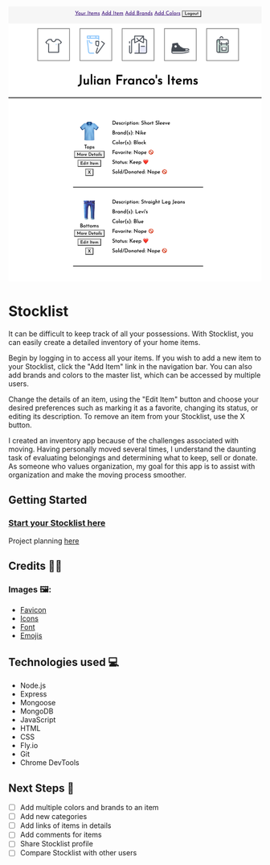 ![Stocklist](/public/images/stocklist-screenshot_v2.png "stocklist-screenshot")

# Stocklist
It can be difficult to keep track of all your possessions. With Stocklist, you can easily create a detailed inventory of your home items.

Begin by logging in to access all your items. If you wish to add a new item to your Stocklist, click the "Add Item" link in the navigation bar. You can also add brands and colors to the master list, which can be accessed by multiple users.

Change the details of an item, using the "Edit Item" button and choose your desired preferences such as marking it as a favorite, changing its status, or editing its description. To remove an item from your Stocklist, use the X button.

I created an inventory app because of the challenges associated with moving. Having personally moved several times, I understand the daunting task of evaluating belongings and determining what to keep, sell or donate. As someone who values organization, my goal for this app is to assist with organization and make the moving process smoother.

## Getting Started

### [Start your Stocklist here](https://stocklist.fly.dev/ "Stocklist link")

Project planning [here](https://trello.com/b/CzHyKepp/stocklist "Trello Board")

## Credits 🙏🏽

### Images 🖼️:
* [Favicon](https://icons8.com/icon/tWqXz4h30AJ4/sneaker)
* [Icons](https://icons8.com/icon/set/clothing/cotton)
* [Font](https://fonts.google.com/specimen/Josefin+Sans?query=Josefin+Sans)
* [Emojis](https://home.unicode.org/)


## Technologies used 💻
* Node.js
* Express
* Mongoose
* MongoDB
* JavaScript
* HTML
* CSS
* Fly.io
* Git
* Chrome DevTools

## Next Steps 🔮
- [ ] Add multiple colors and brands to an item
- [ ] Add new categories
- [ ] Add links of items in details
- [ ] Add comments for items
- [ ] Share Stocklist profile
- [ ] Compare Stocklist with other users